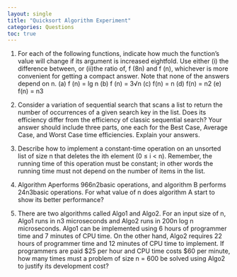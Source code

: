 ```yaml
---
layout: single
title: "Quicksort Algorithm Experiment"
categories: Questions
toc: true
---
```


1. For each of the following functions, indicate how much the function’s value will change if its
argument is increased eightfold. Use either (i) the difference between, or (ii)the ratio of, f (8n) and f (n),
whichever is more convenient for getting a compact answer. Note that none of the answers depend on n.
(a) f (n) = lg n
(b) f (n) = 3√n
(c) f(n) = n
(d) f(n) = n2
(e) f(n) = n3

2. Consider a variation of sequential search that scans a list to return the number of occurrences
of a given search key in the list. Does its efficiency differ from the efficiency of classic sequential search?
Your answer should include three parts, one each for the Best Case, Average Case, and Worst Case time
efficiencies. Explain your answers.

3. Describe how to implement a constant-time operation on an unsorted list of size n that deletes
the ith element (0 ≤ i < n). Remember, the running time of this operation must be constant; in other
words the running time must not depend on the number of items in the list.

4. Algorithm Aperforms 966n2basic operations, and algorithm B performs 24n3basic operations.
For what value of n does algorithm A start to show its better performance?

5. There are two algorithms called Algo1 and Algo2. For an input size of n, Algo1 runs in n3
microseconds and Algo2 runs in 200n log n microseconds. Algo1 can be implemented using 6 hours of
programmer time and 7 minutes of CPU time. On the other hand, Algo2 requires 22 hours of programmer
time and 12 minutes of CPU time to implement. If programmers are paid $25 per hour and CPU time
costs $60 per minute, how many times must a problem of size n = 600 be solved using Algo2 to justify its
development cost?


